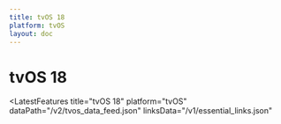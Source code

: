 ```yaml
---
title: tvOS 18
platform: tvOS
layout: doc
---
```


# tvOS 18

<LatestFeatures 
  title="tvOS 18" 
  platform="tvOS"
  dataPath="/v2/tvos_data_feed.json" 
  linksData="/v1/essential_links.json"
>
</LatestFeatures>

<SecurityInfo 
  title="tvOS 18" 
  platform="tvOS" 
  dataPath="/v2/tvos_data_feed.json" 
/>
